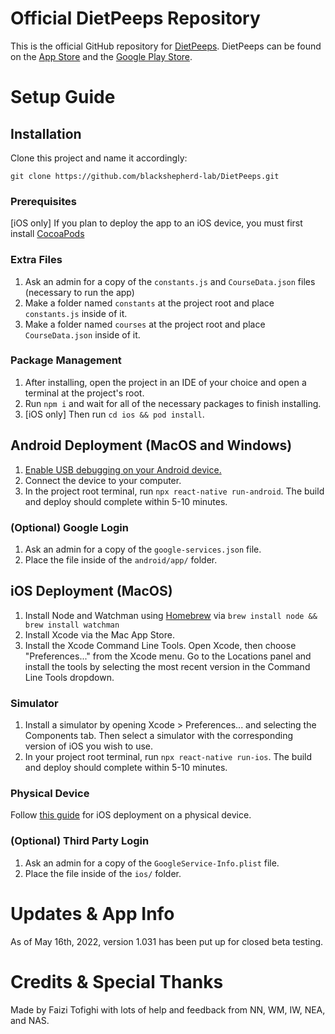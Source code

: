 # Official DietPeeps Repository

This is the official GitHub repository for [DietPeeps](https://dietpeeps.com/).
DietPeeps can be found on the [App Store](https://apps.apple.com/app/dietpeeps/id1611172999) and the [Google Play Store](https://play.google.com/store/apps/details?id=com.dietpeeps).

# Setup Guide

## Installation

Clone this project and name it accordingly:

``git clone https://github.com/blackshepherd-lab/DietPeeps.git``

### Prerequisites

[iOS only] If you plan to deploy the app to an iOS device, you must first install [CocoaPods](https://cocoapods.org/)

### Extra Files

1. Ask an admin for a copy of the ``constants.js`` and ``CourseData.json`` files (necessary to run the app)
2. Make a folder named ``constants`` at the project root and place ``constants.js`` inside of it.
3. Make a folder named ``courses`` at the project root and place ``CourseData.json`` inside of it.

### Package Management

1. After installing, open the project in an IDE of your choice and open a terminal at the project's root.
2. Run ``npm i`` and wait for all of the necessary packages to finish installing.
3. [iOS only] Then run ``cd ios && pod install``.

## Android Deployment (MacOS and Windows)

1. [Enable USB debugging on your Android device.](https://www.microfocus.com/documentation/silk-test/210/en/silktestworkbench-help-en/GUID-BE1EA2BA-EFF2-4B2D-8F09-4BEE0947DFB2.html)
2. Connect the device to your computer. 
3. In the project root terminal, run ``npx react-native run-android``. The build and deploy should complete within 5-10 minutes.

### (Optional) Google Login

1. Ask an admin for a copy of the ``google-services.json`` file.
2. Place the file inside of the ``android/app/`` folder.

## iOS Deployment (MacOS)

1. Install Node and Watchman using [Homebrew](https://brew.sh/) via ``brew install node && brew install watchman``
2. Install Xcode via the Mac App Store.
3. Install the Xcode Command Line Tools. Open Xcode, then choose "Preferences..." from the Xcode menu. Go to the Locations panel and install the tools by selecting the most recent version in the Command Line Tools dropdown.

### Simulator

1. Install a simulator by opening Xcode > Preferences... and selecting the Components tab. Then select a simulator with the corresponding version of iOS you wish to use.
2. In your project root terminal, run ``npx react-native run-ios``. The build and deploy should complete within 5-10 minutes.

### Physical Device

Follow [this guide](https://reactnative.dev/docs/running-on-device) for iOS deployment on a physical device.

### (Optional) Third Party Login

1. Ask an admin for a copy of the ``GoogleService-Info.plist`` file.
2. Place the file inside of the ``ios/`` folder.

# Updates & App Info

As of May 16th, 2022, version 1.031 has been put up for closed beta testing.

# Credits & Special Thanks

Made by Faizi Tofighi with lots of help and feedback from NN, WM, IW, NEA, and NAS.